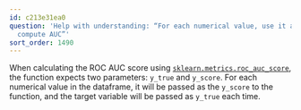 ```yaml
---
id: c213e31ea0
question: 'Help with understanding: “For each numerical value, use it as score and
  compute AUC”'
sort_order: 1490
---
```


When calculating the ROC AUC score using [`sklearn.metrics.roc_auc_score`](https://scikit-learn.org/stable/modules/generated/sklearn.metrics.roc_auc_score.html), the function expects two parameters: `y_true` and `y_score`. For each numerical value in the dataframe, it will be passed as the `y_score` to the function, and the target variable will be passed as `y_true` each time.
